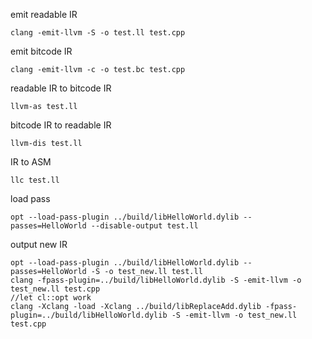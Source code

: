 
emit readable IR
```
clang -emit-llvm -S -o test.ll test.cpp
```
emit bitcode IR
```
clang -emit-llvm -c -o test.bc test.cpp
```
readable IR to bitcode IR
```
llvm-as test.ll
```
bitcode IR to readable IR
```
llvm-dis test.ll
```
IR to ASM
```
llc test.ll
```
load pass
```
opt --load-pass-plugin ../build/libHelloWorld.dylib --passes=HelloWorld --disable-output test.ll
```
output new IR
```
opt --load-pass-plugin ../build/libHelloWorld.dylib --passes=HelloWorld -S -o test_new.ll test.ll
clang -fpass-plugin=../build/libHelloWorld.dylib -S -emit-llvm -o test_new.ll test.cpp
//let cl::opt work
clang -Xclang -load -Xclang ../build/libReplaceAdd.dylib -fpass-plugin=../build/libHelloWorld.dylib -S -emit-llvm -o test_new.ll test.cpp
```